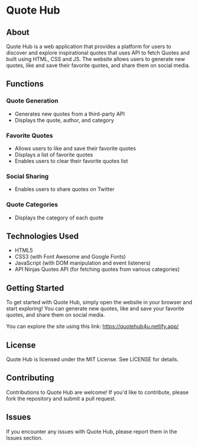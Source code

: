 # Quote Hub
## About
Quote Hub is a web application that provides a platform for users to discover and explore inspirational quotes that uses API to fetch Quotes and built using HTML, CSS and JS. The website allows users to generate new quotes, like and save their favorite quotes, and share them on social media.

## Functions
### Quote Generation
* Generates new quotes from a third-party API
* Displays the quote, author, and category

### Favorite Quotes
* Allows users to like and save their favorite quotes
* Displays a list of favorite quotes
* Enables users to clear their favorite quotes list

### Social Sharing
* Enables users to share quotes on Twitter

### Quote Categories
* Displays the category of each quote

## Technologies Used
* HTML5
* CSS3 (with Font Awesome and Google Fonts)
* JavaScript (with DOM manipulation and event listeners)
* API Ninjas Quotes API (for fetching quotes from various categories)

## Getting Started
To get started with Quote Hub, simply open the website in your browser and start exploring! You can generate new quotes, like and save your favorite quotes, and share them on social media.

You can explore the site using this link: https://quotehub4u.netlify.app/

## License
Quote Hub is licensed under the MIT License. See LICENSE for details.

## Contributing
Contributions to Quote Hub are welcome! If you'd like to contribute, please fork the repository and submit a pull request.

## Issues
If you encounter any issues with Quote Hub, please report them in the Issues section.

